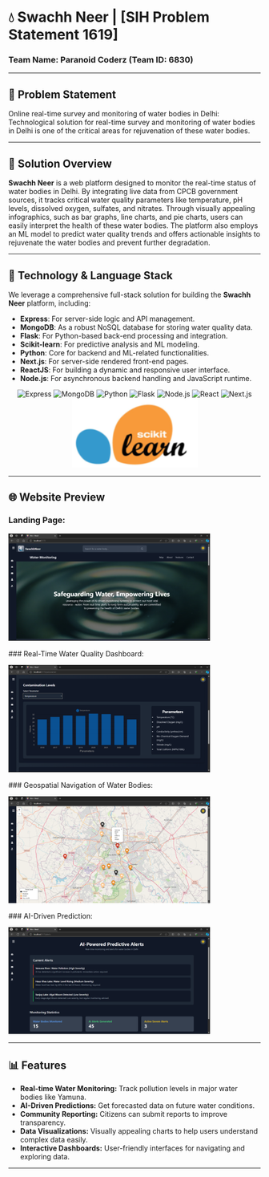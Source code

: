 # 💧 Swachh Neer | [SIH Problem Statement 1619]

### **Team Name:** Paranoid Coderz (Team ID: 6830)

---

## 🚩 **Problem Statement**
Online real-time survey and monitoring of water bodies in Delhi: Technological solution for real-time survey and monitoring of water bodies in Delhi is one of the critical areas for rejuvenation of these water bodies. 

---

## 🌟 **Solution Overview**
**Swachh Neer** is a web platform designed to monitor the real-time status of water bodies in Delhi. By integrating live data from CPCB government sources, it tracks critical water quality parameters like temperature, pH levels, dissolved oxygen, sulfates, and nitrates. Through visually appealing infographics, such as bar graphs, line charts, and pie charts, users can easily interpret the health of these water bodies. The platform also employs an ML model to predict water quality trends and offers actionable insights to rejuvenate the water bodies and prevent further degradation.

---

## 🔧 **Technology & Language Stack**

We leverage a comprehensive full-stack solution for building the **Swachh Neer** platform, including:

- **Express**: For server-side logic and API management.
- **MongoDB**: As a robust NoSQL database for storing water quality data.
- **Flask**: For Python-based back-end processing and integration.
- **Scikit-learn**: For predictive analysis and ML modeling.
- **Python**: Core for backend and ML-related functionalities.
- **Next.js**: For server-side rendered front-end pages.
- **ReactJS**: For building a dynamic and responsive user interface.
- **Node.js**: For asynchronous backend handling and JavaScript runtime.

<p align="center">
  <img src="https://img.icons8.com/color/48/000000/express-js.png" alt="Express" width = '80'/>
  <img src="https://img.icons8.com/color/48/000000/mongodb.png" alt="MongoDB" />
  <img src="https://img.icons8.com/color/48/000000/python.png" alt="Python" />
  <img src="https://img.icons8.com/color/48/000000/flask.png" alt="Flask" />
  <img src="https://img.icons8.com/color/48/000000/nodejs.png" alt="Node.js" />
  <img src="https://img.icons8.com/color/48/000000/react-native.png" alt="React" />
  <img src="https://img.icons8.com/color/48/000000/nextjs.png" alt="Next.js" />
  <img src="https://github.com/pianist22/Images/blob/main/Scikit-learn.png" alt="Scikit-learn" />
</p>

---

## 🌐 **Website Preview**

### Landing Page:
<p>
  <img src="https://github.com/pianist22/Images/blob/main/Landing%20Page.png" alt="Landing Page" width="80%" />
</p>
### Real-Time Water Quality Dashboard:
<p>
  <img src="https://github.com/pianist22/Images/blob/main/bar.png" alt="Landing Page" width="80%" />
</p>
### Geospatial Navigation of Water Bodies:
<p>
  <img src="https://github.com/pianist22/Images/blob/main/Mapping.png" alt="Landing Page" width="80%" />
</p>
### AI-Driven Prediction:
<p>
  <img src="https://github.com/pianist22/Images/blob/main/Ai%20-%20Predictions.png" alt="Landing Page" width="80%" />
</p>


---

## 📊 **Features**
- **Real-time Water Monitoring:** Track pollution levels in major water bodies like Yamuna.
- **AI-Driven Predictions:** Get forecasted data on future water conditions.
- **Community Reporting:** Citizens can submit reports to improve transparency.
- **Data Visualizations:** Visually appealing charts to help users understand complex data easily.
- **Interactive Dashboards:** User-friendly interfaces for navigating and exploring data.

---
